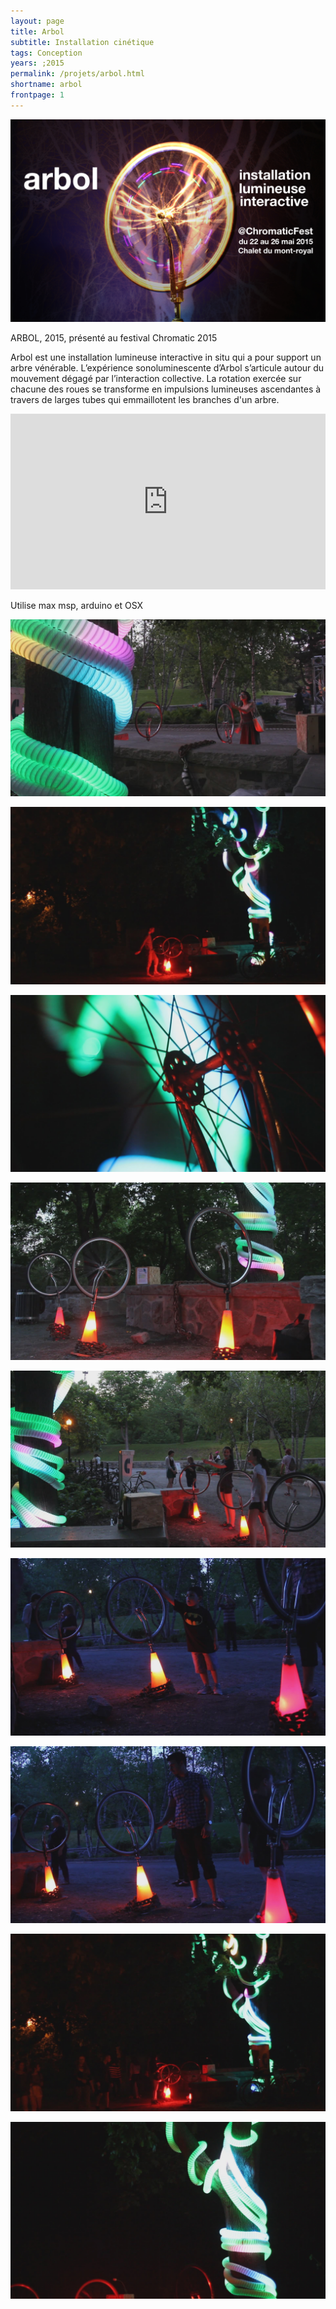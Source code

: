 ```yaml
---
layout: page
title: Arbol
subtitle: Installation cinétique
tags: Conception
years: ;2015
permalink: /projets/arbol.html
shortname: arbol
frontpage: 1
---
```

![arbol](../../assets/img/img_arbol_01.jpg)

ARBOL, 2015,  présenté au festival Chromatic 2015

Arbol est une installation lumineuse interactive in situ qui a pour support un arbre vénérable. L’expérience sonoluminescente d’Arbol s’articule autour du mouvement dégagé par l’interaction collective.  La rotation exercée sur chacune des roues se transforme en impulsions lumineuses ascendantes à travers de larges tubes qui emmaillotent les branches d'un arbre.

<iframe src="https://player.vimeo.com/video/153625588?title=0&byline=0&portrait=0" width="100%" height="281" frameborder="0" webkitallowfullscreen mozallowfullscreen allowfullscreen></iframe>

Utilise max msp, arduino et OSX



![arbol](../../assets/img/img_arbol_02.jpg)

![arbol](../../assets/img/img_arbol_03.jpg)

![arbol](../../assets/img/img_arbol_04.jpg)

![arbol](../../assets/img/img_arbol_05.jpg)

![arbol](../../assets/img/img_arbol_06.jpg)

![arbol](../../assets/img/img_arbol_07.jpg)

![arbol](../../assets/img/img_arbol_08.jpg)

![arbol](../../assets/img/img_arbol_09.jpg)

![arbol](../../assets/img/img_arbol_10.jpg)
